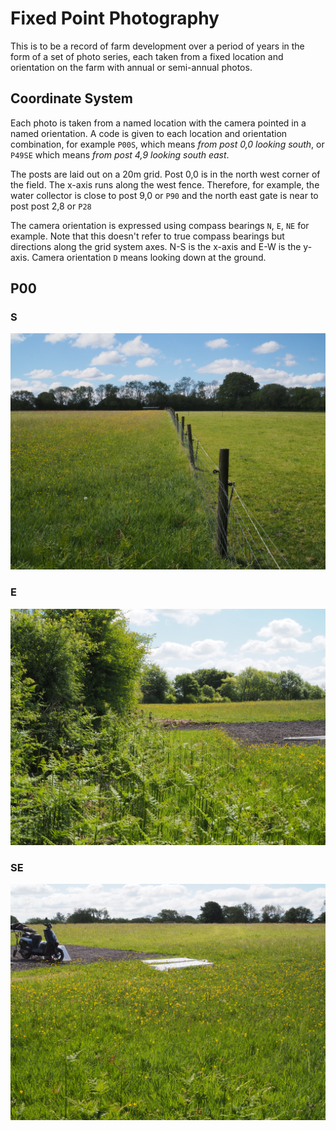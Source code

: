 # Fixed Point Photography

This is to be a record of farm development over a period of years in the form of a set of photo series, each taken from a fixed location and orientation on the farm with annual or semi-annual photos.

## Coordinate System

Each photo is taken from a named location with the camera pointed in a named orientation. A code is given to each location and orientation combination, for example `P00S`, which means _from post 0,0 looking south_, or `P49SE` which means _from post 4,9 looking south east_.

The posts are laid out on a 20m grid. Post 0,0 is in the north west corner of the field. The x-axis runs along the west fence. Therefore, for example, the water collector is close to post 9,0 or `P90` and the north east gate is near to post post 2,8 or `P28`

The camera orientation is expressed using compass bearings `N`, `E`, `NE` for example. Note that this doesn't refer to true compass bearings but directions along the grid system axes. N-S is the x-axis and E-W is the y-axis. Camera orientation `D` means looking down at the ground.

## P00

### S

![P00S-2020-05-14](/FixedPointPhotography/2020-05-14/P00LS.JPG "2020-05-14")

### E

![P00S-2020-05-14](/FixedPointPhotography/2020-05-14/P00LE.JPG "2020-05-14")

### SE

![P00S-2020-05-14](/FixedPointPhotography/2020-05-14/P00LSE.JPG "2020-05-14")